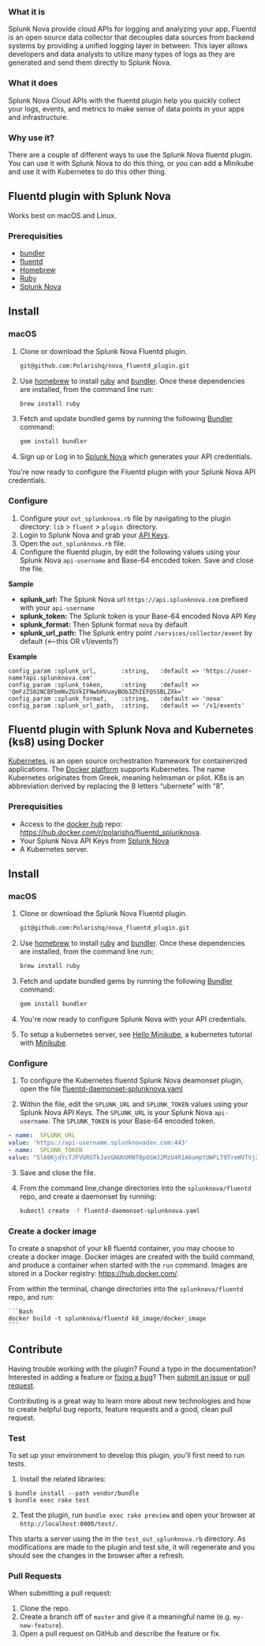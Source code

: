 ### What it is

Splunk Nova provide cloud APIs for logging and analyzing your app. Fluentd is an open source data collector that decouples data sources from backend systems by providing a unified logging layer in between. This layer allows developers and data analysts to utilize many types of logs as they are generated and send them directly to Splunk Nova.

### What it does

Splunk Nova Cloud APIs with the fluentd plugin help you quickly collect your logs, events, and metrics to make sense of data points in your apps and infrastructure.

### Why use it?

There are a couple of different ways to use the Splunk Nova fluentd plugin. You can use it with Splunk Nova to do this thing, or you can add a Minikube and use it with Kubernetes to do this other thing.

## Fluentd plugin with Splunk Nova

Works best on macOS and Linux.

### Prerequisities

-   [bundler]
-   [fluentd]
-   [Homebrew]
-   [Ruby]
-   [Splunk Nova][nova]

## Install

### macOS

1. Clone or download the Splunk Nova Fluentd plugin.
    ```bash
    git@github.com:Polarishq/nova_fluentd_plugin.git
    ```
2. Use [homebrew] to install [ruby] and [bundler]. Once these dependencies are installed, from the command line run:

   ```bash
   brew install ruby
   ```
3. Fetch and update bundled gems by running the following [Bundler](http://bundler.io/) command:
   ```bash
   gem install bundler
   ```
4. Sign up or Log in to [Splunk Nova][nova] which generates your API credentials.

You're now ready to configure the Fluentd plugin with your Splunk Nova API credentials.

### Configure

1. Configure your  `out_splunknova.rb` file by navigating to the plugin directory: `lib` > `fluent` > `plugin `directory.
2. Login to Splunk Nova and grab your [API Keys][apikeys].
3. Open the `out_splunknova.rb` file.
4. Configure the fluentd plugin, by edit the following values using your Splunk Nova `api-username` and Base-64 encoded token. Save and close the file.

**Sample**
* **splunk_url:** The Splunk Nova url `https://api.splunknova.com` prefixed with your `api-username`
* **splunk_token:** The Splunk token is your Base-64 encoded Nova API Key
* **splunk_format:** Then Splunk format `nova` by default
* **splunk_url_path:** The Splunk entry point `/services/collector/event` by default (<--this OR v1/events?)

**Example**
```
config_param :splunk_url,       :string,   :default => 'https://user-name?api.splunknova.com'
config_param :splunk_token,     :string    :default => 'QmFzZS02NCBFbmNvZGVkIFNwbHVuayBOb3ZhIEFQSSBLZXk='
config_param :splunk_format,    :string,   :default => 'nova'
config_param :splunk_url_path,  :string,   :default => '/v1/events'
```


## Fluentd plugin with Splunk Nova and Kubernetes (ks8) using Docker

[Kubernetes], is an open source orchestration framework for containerized applications. The [Docker platform][dockerkub] supports Kubernetes. The name Kubernetes originates from Greek, meaning helmsman or pilot. K8s is an abbreviation derived by replacing the 8 letters “ubernete” with “8”.

### Prerequisities

- Access to the [docker hub][dhub] repo: https://hub.docker.com/r/polarishq/fluentd_splunknova.
- Your Splunk Nova API Keys from [Splunk Nova][nova]
- A Kubernetes server.

## Install

### macOS

1. Clone or download the Splunk Nova Fluentd plugin.
    ```bash
    git@github.com:Polarishq/nova_fluentd_plugin.git
    ```
2. Use [homebrew] to install [ruby] and [bundler]. Once these dependencies are installed, from the command line run:

   ```bash
   brew install ruby
   ```
3. Fetch and update bundled gems by running the following [Bundler](http://bundler.io/) command:
   ```bash
   gem install bundler
   ```
4. You're now ready to configure Splunk Nova with your API credentials.


5. To setup a kubernetes server, see [Hello Minikube][hello], a kubernetes tutorial with [Minikube].

### Configure

1.  To configure the Kubernetes fluentd Splunk Nova deamonset plugin, open the file [fluentd-daemonset-splunknova.yaml](k8_image/fluentd-daemonset-splunknova.yaml)

2. Within the file, edit the `SPLUNK_URL` and `SPLUNK_TOKEN` values using your Splunk Nova API Keys. The `SPLUNK_URL` is your Splunk Nova `api-username`. The `SPLUNK_TOKEN` is your Base-64 encoded token.

  ```yaml
  - name:  SPLUNK_URL
  value: 'https://api-username.splunknovadev.com:443'
  - name:  SPLUNK_TOKEN
  value: "SlA0KjdYcTJFVURGTkJaVGNUbURNT0pOSWJ2MzU4R1A6aHptUWFLT0TreWVTVjZyV3ZkdXdzWlhkVzBEdzgycDMxLVZDOTNkZG5ncDN2T1ZNaTY2bmN3NXdzak1LcGpWSa=="
  ```

3. Save and close the file.

4. From the command line,change directories into the   `splunknova/fluentd` repo, and create a daemonset by running:

    ```Bash
    kubectl create -f fluentd-daemonset-splunknova.yaml
    ```

### Create a docker image

To create a snapshot of your k8 fluentd container, you may choose to create a docker image. Docker images are created with the build command, and produce a container when started with the `run` command. Images are stored in a Docker registry: https://hub.docker.com/.

From within the terminal, change directories into the   `splunknova/fluentd` repo, and run:

    ```Bash
    docker build -t splunknova/fluentd k8_image/docker_image
    ```

## Contribute

Having trouble working with the plugin? Found a typo in the documentation? Interested in adding a feature or [fixing a bug](https://github.com/splunknova/fluentd/issues)? Then [submit an issue](https://github.com/https://github.com/splunknova/fluentd/issues/new) or [pull request](https://help.github.com/articles/using-pull-requests/).

Contributing is a great way to learn more about new technologies and how to create helpful bug reports, feature requests and a good, clean pull request.

### Test

To set up your environment to develop this plugin, you'll first need to run tests.

1. Install the related libraries:

```
$ bundle install --path vendor/bundle
$ bundle exec rake test
```

2. Test the plugin, run `bundle exec rake preview` and open your browser at `http://localhost:0000/test/`.

This starts a server using the in the `test_out_splunknova.rb` directory. As modifications are made to the plugin and test site, it will regenerate and you should see the changes in the browser after a refresh.

### Pull Requests

When submitting a pull request:

1. Clone the repo.
2. Create a branch off of `master` and give it a meaningful name (e.g. `my-new-feature`).
3. Open a pull request on GitHub and describe the feature or fix.

[apikeys]: https://www.splunknova.com/apikeys
[bundler]: http://bundler.io/
[dhub]: https://hub.docker.com/
[dockerkub]: https://www.docker.com/kubernetes
[fluentd]: https://www.fluentd.org/
[hello]: https://kubernetes.io/docs/tutorials/stateless-application/hello-minikube/
[homebrew]: https://brew.sh/
[kubernetes]: https://kubernetes.io/
[minikube]: https://kubernetes.io/docs/getting-started-guides/minikube/
[nova]: https://www.splunknova.com/
[ruby]: https://www.ruby-lang.org/en/downloads/
